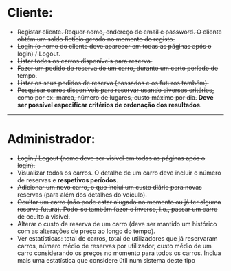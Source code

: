 # Cliente:

- ~~Registar cliente. Requer nome, endereço de email e password. O cliente obtém um saldo
fictício gerado no momento do registo.~~
- ~~Login (o nome do cliente deve aparecer em todas as páginas após o login) / Logout.~~
- ~~Listar todos os carros disponíveis para reserva.~~
- ~~Fazer um pedido de reserva de um carro, durante um certo período de tempo.~~  
- ~~Listar os seus pedidos de reserva (passados e os futuros também).~~
- ~~Pesquisar carros disponíveis para reservar usando diversos critérios, como por ex. marca,
número  de  lugares,  custo  máximo  por  dia.~~  **Deve  ser  possível  especificar  critérios  de
ordenação dos resultados.** 

---
# Administrador:

- ~~Login / Logout (nome deve ser visível em todas as páginas após o login).~~
- Visualizar todos os carros. O detalhe de um carro deve incluir o número de reservas e
**respetivos períodos**.
- ~~Adicionar um novo carro, o que inclui um custo diário para novas reservas (para além dos
detalhes do veículo).~~
- ~~Ocultar um carro (não pode estar alugado no momento ou já ter alguma reserva futura). 
Pode-se também fazer o inverso, i.e., passar um carro de oculto a visível.~~
- Alterar o custo de reserva de um carro (deve ser mantido um histórico com as alterações
de preço ao longo do tempo).
- Ver estatísticas: total de carros, total de utilizadores que já reservaram carros, número
médio  de  reservas  por  utilizador,  custo  médio  de  um  carro  considerando  os  preços  no
momento para todos os carros. Inclua mais uma estatística que considere útil num sistema
deste tipo
